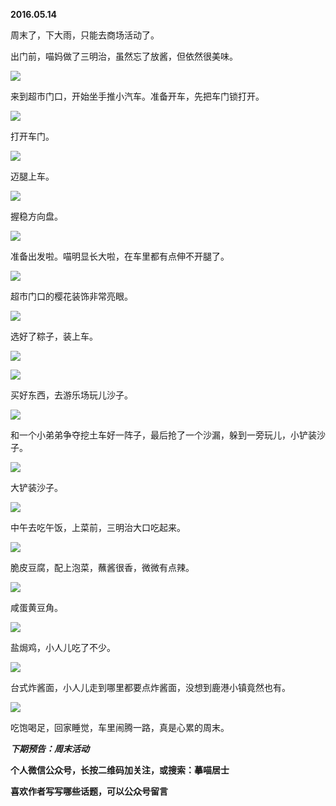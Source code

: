 
          
            
**2016.05.14**

周末了，下大雨，只能去商场活动了。

出门前，喵妈做了三明治，虽然忘了放酱，但依然很美味。



![](img/51001-eaffcf0f011ac43c.jpg)




来到超市门口，开始坐手推小汽车。准备开车，先把车门锁打开。



![](img/51001-d97b9934e8238e27.jpg)




打开车门。



![](img/51001-8ef48dd8ec33cea3.jpg)




迈腿上车。




![](img/51001-2223e4eca6cc8a8b.jpg)




握稳方向盘。




![](img/51001-ea1e3915275d29fc.jpg)




准备出发啦。喵明显长大啦，在车里都有点伸不开腿了。




![](img/51001-1938e03f0f4bfe83.jpg)




超市门口的樱花装饰非常亮眼。




![](img/51001-992f30ad591f8272.jpg)




选好了粽子，装上车。




![](img/51001-1e74f622d9d71298.jpg)






![](img/51001-c66475812663c6f9.jpg)




买好东西，去游乐场玩儿沙子。



![](img/51001-f15d7ccac52bf08b.jpg)




和一个小弟弟争夺挖土车好一阵子，最后抢了一个沙漏，躲到一旁玩儿，小铲装沙子。



![](img/51001-60ffbf82d69055c9.jpg)




大铲装沙子。




![](img/51001-2900cf8f1fff27cb.jpg)




中午去吃午饭，上菜前，三明治大口吃起来。




![](img/51001-481309f45295f5ad.jpg)




脆皮豆腐，配上泡菜，蘸酱很香，微微有点辣。




![](img/51001-ad24167f11572477.jpg)




咸蛋黄豆角。




![](img/51001-7c0d2a20bb6fa99b.jpg)




盐焗鸡，小人儿吃了不少。




![](img/51001-fcfee0687350cdd1.jpg)




台式炸酱面，小人儿走到哪里都要点炸酱面，没想到鹿港小镇竟然也有。




![](img/51001-6174d4ae05599966.jpg)




吃饱喝足，回家睡觉，车里闹腾一路，真是心累的周末。


***下期预告：周末活动***


**个人微信公众号，长按二维码加关注，或搜索：摹喵居士**

**喜欢作者写写哪些话题，可以公众号留言**




          
        